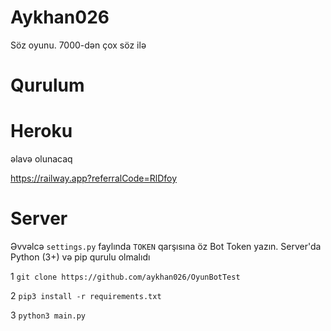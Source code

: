 # Aykhan026
Söz oyunu. 7000-dən çox söz ilə

# Qurulum

# Heroku
əlavə olunacaq

https://railway.app?referralCode=RlDfoy
# Server

Əvvəlcə `settings.py` faylında `TOKEN` qarşısına öz Bot Token yazın. Server'da Python (3+) və pip qurulu olmalıdı

1
`git clone https://github.com/aykhan026/OyunBotTest`

2
`pip3 install -r requirements.txt`

3
`python3 main.py`
